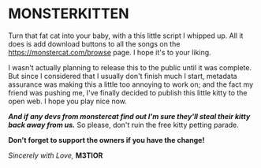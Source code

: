 # MONSTERKITTEN

Turn that fat cat into your baby, with a this little script I whipped up.
All it does is add download buttons to all the songs on the https://monstercat.com/browse page.
I hope it's to your liking.

I wasn't actually planning to release this to the public until it was complete.
But since I considered that I usually don't finish much I start, metadata assurance was making this a little
too annoying to work on; and the fact my friend was pushing me, I've finally decided to publish
this little kitty to the open web. I hope you play nice now.

***And if any devs from monstercat find out I'm sure they'll steal their kitty back away from us.***
So please, don't ruin the free kitty petting parade.

**Don't forget to support the owners if you have the change!**

*Sincerely with Love,*
**M3TIOR**
